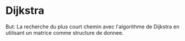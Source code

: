 # Dijkstra
But: La recherche du plus court chemin avec l'algorithme de Dijkstra en utilisant un matrice comme structure de donnee.
